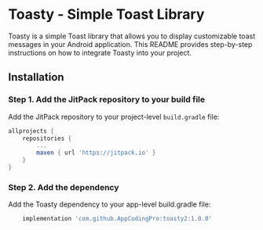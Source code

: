 # Toasty - Simple Toast Library

Toasty is a simple Toast library that allows you to display customizable toast messages in your Android application. This README provides step-by-step instructions on how to integrate Toasty into your project.

## Installation

### Step 1. Add the JitPack repository to your build file

Add the JitPack repository to your project-level `build.gradle` file:

```gradle
allprojects {
	repositories {
		...
		maven { url 'https://jitpack.io' }
	}
}

```

### Step 2. Add the dependency

Add the Toasty dependency to your app-level build.gradle file:

```gradle
	implementation 'com.github.AppCodingPro:toasty2:1.0.0'
```
